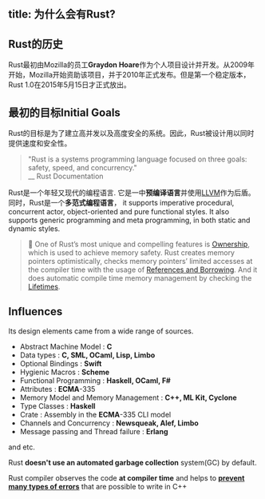 title: 为什么会有Rust?
---

## Rust的历史
Rust最初由Mozilla的员工**Graydon Hoare**作为个人项目设计并开发。从2009年开始，Mozilla开始资助该项目，并于2010年正式发布。但是第一个稳定版本，Rust 1.0在2015年5月15日才正式放出。

## 最初的目标Initial Goals
Rust的目标是为了建立高并发以及高度安全的系统。因此，Rust被设计用以同时提供速度和安全性。

> "Rust is a systems programming language focused on three goals: safety, speed, and concurrency."  
> \_\_ Rust Documentation

Rust是一个年轻又现代的编程语言. 它是一中**预编译语言**并使用[LLVM](https://en.wikipedia.org/wiki/LLVM)作为后盾。同时，Rust是一个**多范式编程语言**， it supports imperative procedural, concurrent actor, object-oriented and pure functional styles. It also supports generic programming and meta programming, in both static and dynamic styles.

> 🔎 One of Rust’s most unique and compelling features is [Ownership](c1.ownership.html), which is used to achieve memory safety. Rust creates memory pointers optimistically, checks memory pointers’ limited accesses at the compiler time with the usage of [References and Borrowing](c2.borrowing.html). And it does automatic compile time memory management by checking the [Lifetimes](c3.lifetimes.html).

## Influences
Its design elements came from a wide range of sources.

* Abstract Machine Model : **C**
* Data types : **C, SML, OCaml, Lisp, Limbo**
* Optional Bindings : **Swift**
* Hygienic Macros : **Scheme**
* Functional Programming : **Haskell, OCaml, F\#**
* Attributes : **ECMA**-335
* Memory Model and Memory Management : **C++, ML Kit, Cyclone**
* Type Classes : **Haskell**
* Crate : Assembly in the **ECMA**-335 CLI model
* Channels and Concurrency : **Newsqueak, Alef, Limbo**
* Message passing and Thread failure : **Erlang**  

and etc.


Rust **doesn't use an automated garbage collection** system\(GC\) by default.

Rust compiler observes the code **at compiler time** and helps to [**prevent many types of errors**](https://doc.rust-lang.org/error-index.html) that are possible to write in C++
